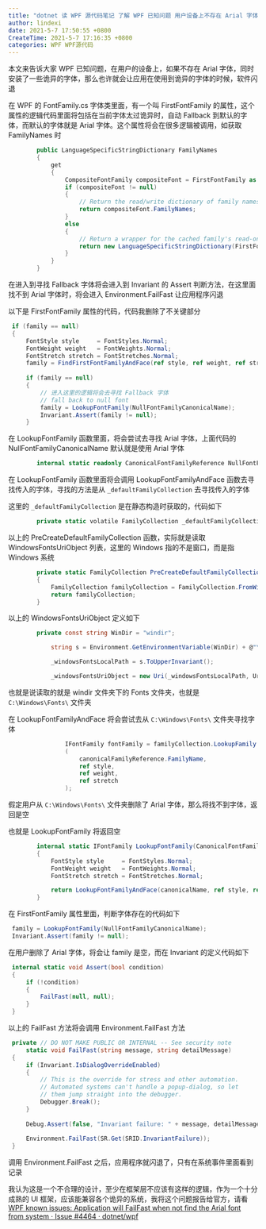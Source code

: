 ```yaml
---
title: "dotnet 读 WPF 源代码笔记 了解 WPF 已知问题 用户设备上不存在 Arial 字体将导致应用闪退"
author: lindexi
date: 2021-5-7 17:50:55 +0800
CreateTime: 2021-5-7 17:16:35 +0800
categories: WPF WPF源代码
---
```


本文来告诉大家 WPF 已知问题，在用户的设备上，如果不存在 Arial 字体，同时安装了一些诡异的字体，那么也许就会让应用在使用到诡异的字体的时候，软件闪退

<!--more-->


<!-- 标签：WPF，WPF源代码 -->

<!-- 发布 -->

在 WPF 的 FontFamily.cs 字体类里面，有一个叫 FirstFontFamily 的属性，这个属性的逻辑代码里面将包括在当前字体太过诡异时，自动 Fallback 到默认的字体，而默认的字体就是 Arial 字体。这个属性将会在很多逻辑被调用，如获取 FamilyNames 时

```csharp
        public LanguageSpecificStringDictionary FamilyNames
        {
            get
            {
                CompositeFontFamily compositeFont = FirstFontFamily as CompositeFontFamily;
                if (compositeFont != null)
                {
                    // Return the read/write dictionary of family names.
                    return compositeFont.FamilyNames;
                }
                else
                {
                    // Return a wrapper for the cached family's read-only dictionary.
                    return new LanguageSpecificStringDictionary(FirstFontFamily.Names);
                }
            }
        }
```

在进入到寻找 Fallback 字体将会进入到 Invariant 的 Assert 判断方法，在这里面找不到 Arial 字体时，将会进入 Environment.FailFast 让应用程序闪退

以下是 FirstFontFamily 属性的代码，代码我删除了不关键部分

```csharp
 if (family == null) 
 { 
     FontStyle style     = FontStyles.Normal; 
     FontWeight weight   = FontWeights.Normal; 
     FontStretch stretch = FontStretches.Normal; 
     family = FindFirstFontFamilyAndFace(ref style, ref weight, ref stretch); 
  
     if (family == null) 
     { 
     	 // 进入这里的逻辑将会去寻找 Fallback 字体
         // fall back to null font 
         family = LookupFontFamily(NullFontFamilyCanonicalName); 
         Invariant.Assert(family != null); 
     } 
```

在 LookupFontFamily 函数里面，将会尝试去寻找 Arial 字体，上面代码的 NullFontFamilyCanonicalName 默认就是使用 Arial 字体

```csharp
        internal static readonly CanonicalFontFamilyReference NullFontFamilyCanonicalName = CanonicalFontFamilyReference.Create(null, "#ARIAL");
```

在 LookupFontFamily 函数里面将会调用 LookupFontFamilyAndFace 函数去寻找传入的字体，寻找的方法是从 `_defaultFamilyCollection` 去寻找传入的字体

这里的 `_defaultFamilyCollection` 是在静态构造时获取的，代码如下

```csharp
        private static volatile FamilyCollection _defaultFamilyCollection = PreCreateDefaultFamilyCollection();
```

以上的 PreCreateDefaultFamilyCollection 函数，实际就是读取 WindowsFontsUriObject 列表，这里的 Windows 指的不是窗口，而是指 Windows 系统

```csharp
        private static FamilyCollection PreCreateDefaultFamilyCollection()
        {
            FamilyCollection familyCollection = FamilyCollection.FromWindowsFonts(Util.WindowsFontsUriObject);
            return familyCollection;
        }
```

以上的 WindowsFontsUriObject 定义如下

```csharp
        private const string WinDir = "windir";

            string s = Environment.GetEnvironmentVariable(WinDir) + @"\Fonts\";

            _windowsFontsLocalPath = s.ToUpperInvariant();

            _windowsFontsUriObject = new Uri(_windowsFontsLocalPath, UriKind.Absolute);
```

也就是说读取的就是 windir 文件夹下的 Fonts 文件夹，也就是 `C:\Windows\Fonts\` 文件夹

在 LookupFontFamilyAndFace 将会尝试去从 `C:\Windows\Fonts\` 文件夹寻找字体

```csharp
                IFontFamily fontFamily = familyCollection.LookupFamily
                (
                    canonicalFamilyReference.FamilyName,
                    ref style,
                    ref weight,
                    ref stretch
                );
```

假定用户从 `C:\Windows\Fonts\` 文件夹删除了 Arial 字体，那么将找不到字体，返回是空

也就是 LookupFontFamily 将返回空

```csharp
        internal static IFontFamily LookupFontFamily(CanonicalFontFamilyReference canonicalName)
        {
            FontStyle style     = FontStyles.Normal;
            FontWeight weight   = FontWeights.Normal;
            FontStretch stretch = FontStretches.Normal;

            return LookupFontFamilyAndFace(canonicalName, ref style, ref weight, ref stretch);
        }
```

在 FirstFontFamily 属性里面，判断字体存在的代码如下

```csharp
 family = LookupFontFamily(NullFontFamilyCanonicalName);
 Invariant.Assert(family != null); 
```

在用户删除了 Arial 字体，将会让 family 是空，而在 Invariant 的定义代码如下

```csharp
 internal static void Assert(bool condition) 
 { 
     if (!condition) 
     { 
         FailFast(null, null); 
     } 
 } 
```

以上的 FailFast 方法将会调用 Environment.FailFast 方法

```csharp
 private // DO NOT MAKE PUBLIC OR INTERNAL -- See security note 
     static void FailFast(string message, string detailMessage) 
 { 
     if (Invariant.IsDialogOverrideEnabled) 
     { 
         // This is the override for stress and other automation. 
         // Automated systems can't handle a popup-dialog, so let 
         // them jump straight into the debugger. 
         Debugger.Break(); 
     } 
  
     Debug.Assert(false, "Invariant failure: " + message, detailMessage); 
  
     Environment.FailFast(SR.Get(SRID.InvariantFailure)); 
 } 
```

调用 Environment.FailFast 之后，应用程序就闪退了，只有在系统事件里面看到记录

我认为这是一个不合理的设计，至少在框架层不应该有这样的逻辑，作为一个十分成熟的 UI 框架，应该能兼容各个诡异的系统，我将这个问题报告给官方，请看 [WPF known issues: Application will FailFast when not find the Arial font from system · Issue #4464 · dotnet/wpf](https://github.com/dotnet/wpf/issues/4464 )

